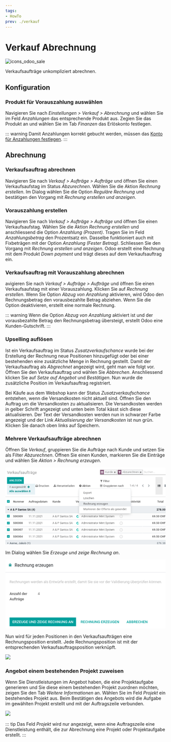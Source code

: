 ```yaml
---
tags:
- HowTo
prev: ./verkauf
---
```

# Verkauf Abrechnung
![icons_odoo_sale](assets/icons_odoo_sale.png)

Verkaufsaufträge unkompliziert abrechnen.

## Konfiguration

### Produkt für Vorauszahlung auswählen

Navigieren Sie nach *Einstellungen > Verkauf > Abrechnung* und wählen Sie im Feld *Anzahlungen* das entsprechende Produkt aus. Zegien Sie das Produkt an und wählen Sie im Tab *Finanzen* das Erlöskonto festlegen.

::: warning
Damit Anzahlungen korrekt gebucht werden, müssen das [Konto für Anzahlungen festlegen](Finanzen%20Zahlungen.md#Konto%20für%20Anzahlungen%20festlegen).
:::

## Abrechnung

### Verkaufsauftrag abrechnen

Navigieren Sie nach *Verkauf > Aufträge > Aufträge* und öffnen Sie einen Verkaufsaufstag im Status *Abzurechnen*. Wählen Sie die Aktion *Rechnung erstellen*. Im Dialog wählen Sie die Option *Reguläre Rechnung* und bestätigen den Vorgang mit *Rechnung erstellen und anzeigen*.

### Vorauszahlung erstellen

Navigieren Sie nach *Verkauf > Aufträge > Aufträge* und öffnen Sie einen Verkaufsaufstag. Wählen Sie die Aktion *Rechnung erstellen* und anschliessend die Option *Anzahlung (Prozent)*. Tragen Sie im Feld *Anzahlungsbetrag* den Prozentsatz ein. Dasselbe funktioniert auch mit Fixbeträgen mit der Option *Anzahlung (Fester Betrag)*. Schliessen Sie den Vorgang mit *Rechnung erstellen und anzeigen*. Odoo erstellt eine Rechnung mit dem Produkt *Down payment* und trägt dieses auf dem Verkaufsauftrag ein.

### Verkaufsauftrag mit Vorauszahlung abrechnen

avigieren Sie nach *Verkauf > Aufträge > Aufträge* und öffnen Sie einen Verkaufsaufstag mit einer Vorauszahlung. Klicken Sie auf *Rechnung erstellen*. Wenn Sie Option *Abzug von Anzahlung* aktivieren, wird Odoo den Rechnungsbetrag den vorausbezahlte Betrag abziehen. Wenn Sie die Option deaktivieren, erstellt eine normale Rechnung.

::: warning
Wenn die Option *Abzug von Anzahlung* aktiviert ist und der vorausbezahlte Betrag den Rechnungsbetrag übersteigt, erstellt Odoo eine Kunden-Gutschrift.
:::

### Upselling auflösen

Ist ein Verkaufsauftrag im Status *Zusatzverkaufschance* wurde bei der Erstellung der Rechnung neue Positionen hinzugefügt oder bei einer bestehenden eine zusätzliche Menge in Rechnung gestellt. Damit der Verkaufsauftrag als *Abgrechnet* angezeigt wird, geht man wie folgt vor. Öffnen Sie den Verkaufsauftrag und wählen Sie *Abbrechen*. Anschliessend klicken Sie auf *Setze auf Angebot*  und *Bestätigen*. Nun wurde die zusätzliche Position im Verkaufsauftrag registriert.

Bei Käufe aus dem Webshop kann der Status *Zusatzverkaufschance* entstehen, wenn die Versandkosten nicht aktuell sind. Öffnen Sie den Auftrag um die Versandkosten zu aktualisieren. Die Versandkosten werden in gelber Schrift angezeigt und unten beim Total kässt sich diese aktualisieren. Der Text der Versandkosten werden nun in schwarzer Farbe angezeigt und der Link *Aktualisierung der Versandkosten* ist nun grün. Klicken Sie danach oben links auf Speichern.

### Mehrere Verkaufsaufträge abrechnen

Öffnen Sie *Verkauf*, gruppieren Sie die Aufträge nach Kunde und setzen Sie als Filter *Abzurechnen*. Öffnen Sie einen Kunden, markieren Sie die Einträge und wählen Sie *Aktion > Rechnung erzeugen*.

![](assets/Verkauf%20Rechnung%20erzeugen.png)

Im Dialog wählen Sie *Erzeuge und zeige Rechnung an*.

![](assets/Verkauf%20Rechnung%20anzeigen.png)

Nun wird für jeden Positionen in den Verkaufsaufträgen eine Rechnungsposition erstellt. Jede Rechnungsposition ist mit der entsprechenden Verkaufsauftragsposition verknüpft.

![](assets/Verkauf%20Auftragsposition%20verknüpft.png)

### Angebot einem bestehenden Projekt zuweisen

Wenn Sie Dienstleistungen im Angebot haben, die eine Projektaufgabe generieren und Sie diese einem bestehenden Projekt zuordnen möchten, zeigen Sie den Tab *Weitere Informationen* an. Wählen Sie im Feld *Projekt* ein bestehendes Projekt aus. Beim Bestätigen des Angebots wird die Aufgabe im gewählten Projekt erstellt und mit der Auftragszeile verbunden.

![](assets/Verkauf%20Projekt%20auswählen.png)

::: tip
Das Feld *Projekt* wird nur angezeigt, wenn eine Auftragszeile eine Dienstleistung enthält, die zur Abrechnung eine Projekt oder Projektaufgabe erstellt. 
:::